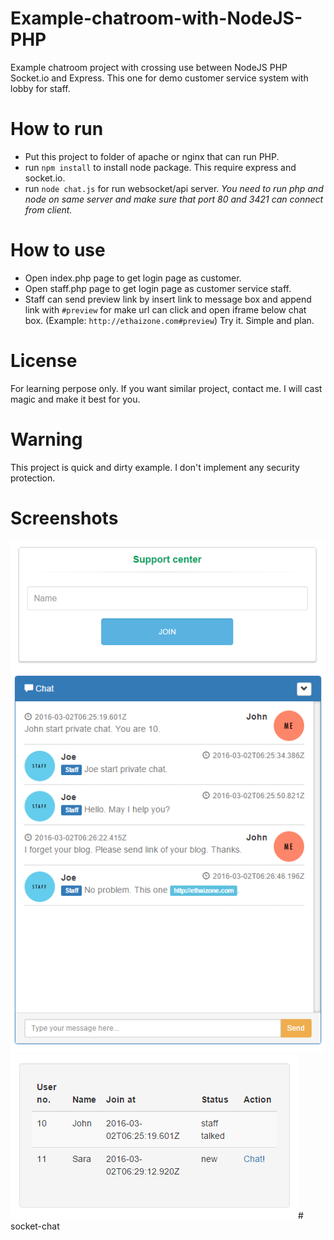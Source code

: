 # Example-chatroom-with-NodeJS-PHP
Example chatroom project with crossing use between NodeJS PHP Socket.io and Express. This one for demo customer service system with lobby for staff.

# How to run
- Put this project to folder of apache or nginx that can run PHP.
- run `npm install` to install node package. This require express and socket.io.
- run `node chat.js` for run websocket/api server.
*You need to run php and node on same server and make sure that port 80 and 3421 can connect from client.*

# How to use
- Open index.php page to get login page as customer.
- Open staff.php page to get login page as customer service staff.
- Staff can send preview link by insert link to message box and append link with `#preview` for make url can click and open iframe below chat box. (Example: `http://ethaizone.com#preview`)
Try it. Simple and plan.

# License
For learning perpose only. If you want similar project, contact me. I will cast magic and make it best for you.

# Warning
This project is quick and dirty example. I don't implement any security protection.

# Screenshots
![Login](/screenshots/login.png)
![Chat](/screenshots/chat.png)
![Staff lobby](/screenshots/staff_lobby.png)# socket-chat
